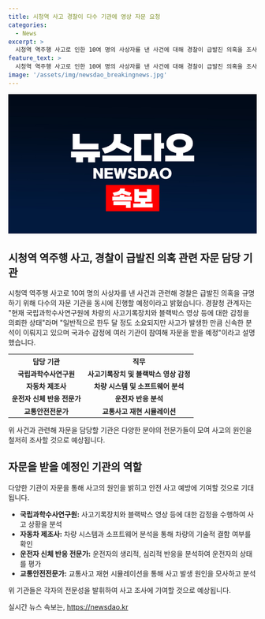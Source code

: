 ```yaml
---
title: 시청역 사고 경찰이 다수 기관에 영상 자문 요청
categories:
  - News
excerpt: >
  시청역 역주행 사고로 인한 10여 명의 사상자를 낸 사건에 대해 경찰이 급발진 의혹을 조사 중입니다. 경찰청은 국립과학수사연구원을 포함한 다수 기관의 자문을 받아 사고 기록장치와 블랙박스 영상 등을 분석할 예정이라고 밝혔습니다. 이에 따라 여러 기관이 함께 참여해 자문을 진행하여 빠르고 정확한 결과를 얻을 것으로 기대됩니다. 해당 사건에 대한 정보나 제보는 전화, 이메일, 카카오톡을 통해 KBS에 보내주시기 바랍니다.
feature_text: >
  시청역 역주행 사고로 인한 10여 명의 사상자를 낸 사건에 대해 경찰이 급발진 의혹을 조사 중입니다. 경찰청은 국립과학수사연구원을 포함한 다수 기관의 자문을 받아 사고 기록장치와 블랙박스 영상 등을 분석할 예정이라고 밝혔습니다. 이에 따라 여러 기관이 함께 참여해 자문을 진행하여 빠르고 정확한 결과를 얻을 것으로 기대됩니다. 해당 사건에 대한 정보나 제보는 전화, 이메일, 카카오톡을 통해 KBS에 보내주시기 바랍니다.
image: '/assets/img/newsdao_breakingnews.jpg'
---
```


<p><img src="/assets/img/newsdao_breakingnews.jpg" alt="bookingtag 속보" /></p>

<h2 data-ke-size="size26">시청역 역주행 사고, 경찰이 급발진 의혹 관련 자문 담당 기관</h2>

<p data-ke-size="size16">시청역 역주행 사고로 10여 명의 사상자를 낸 사건과 관련해 경찰은 급발진 의혹을 규명하기 위해 다수의 자문 기관을 동시에 진행할 예정이라고 밝혔습니다. 경찰청 관계자는 "현재 국립과학수사연구원에 차량의 사고기록장치와 블랙박스 영상 등에 대한 감정을 의뢰한 상태"라며 "일반적으로 한두 달 정도 소요되지만 사고가 발생한 만큼 신속한 분석이 이뤄지고 있으며 국과수 감정에 여러 기관이 참여해 자문을 받을 예정"이라고 설명했습니다.</p>

<table>
    <tr>
        <th>담당 기관</th>
        <th>직무</th>
    </tr>
    <tr>
        <td style="text-align: center; height: 17px;"><b>국립과학수사연구원</b></td>
        <td style="text-align: center; height: 17px;"><b>사고기록장치 및 블랙박스 영상 감정</b></td>
    </tr>
    <tr>
        <td style="text-align: center; height: 17px;"><b>자동차 제조사</b></td>
        <td style="text-align: center; height: 17px;"><b>차량 시스템 및 소프트웨어 분석</b></td>
    </tr>
    <tr>
        <td style="text-align: center; height: 17px;"><b>운전자 신체 반응 전문가</b></td>
        <td style="text-align: center; height: 17px;"><b>운전자 반응 분석</b></td>
    </tr>
    <tr>
        <td style="text-align: center; height: 17px;"><b>교통안전전문가</b></td>
        <td style="text-align: center; height: 17px;"><b>교통사고 재현 시뮬레이션</b></td>
    </tr>
</table>

<p data-ke-size="size16">위 사건과 관련해 자문을 담당할 기관은 다양한 분야의 전문가들이 모여 사고의 원인을 철저히 조사할 것으로 예상됩니다.</p>

<h2 data-ke-size="size26">자문을 받을 예정인 기관의 역할</h2>

<p data-ke-size="size16">다양한 기관이 자문을 통해 사고의 원인을 밝히고 안전 사고 예방에 기여할 것으로 기대됩니다.</p>

<ul>
    <li><b>국립과학수사연구원:</b> 사고기록장치와 블랙박스 영상 등에 대한 감정을 수행하여 사고 상황을 분석</li>
    <li><b>자동차 제조사:</b> 차량 시스템과 소프트웨어 분석을 통해 차량의 기술적 결함 여부를 확인</li>
    <li><b>운전자 신체 반응 전문가:</b> 운전자의 생리적, 심리적 반응을 분석하여 운전자의 상태를 평가</li>
    <li><b>교통안전전문가:</b> 교통사고 재현 시뮬레이션을 통해 사고 발생 원인을 모사하고 분석</li>
</ul>

<p data-ke-size="size16">위 기관들은 각자의 전문성을 발휘하여 사고 조사에 기여할 것으로 예상됩니다.</p>
실시간 뉴스 속보는, <a href="https://newsdao.kr" rel="dofollow">https://newsdao.kr</a>


